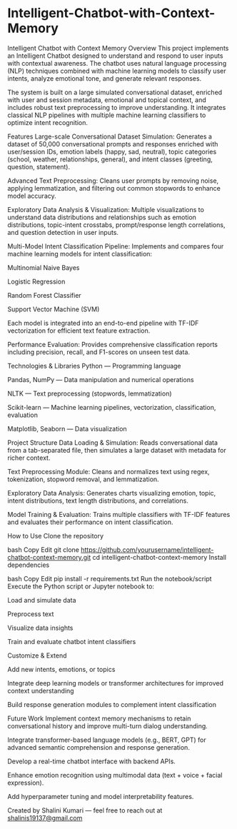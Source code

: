 # Intelligent-Chatbot-with-Context-Memory

Intelligent Chatbot with Context Memory
Overview
This project implements an Intelligent Chatbot designed to understand and respond to user inputs with contextual awareness. The chatbot uses natural language processing (NLP) techniques combined with machine learning models to classify user intents, analyze emotional tone, and generate relevant responses.

The system is built on a large simulated conversational dataset, enriched with user and session metadata, emotional and topical context, and includes robust text preprocessing to improve understanding. It integrates classical NLP pipelines with multiple machine learning classifiers to optimize intent recognition.

Features
Large-scale Conversational Dataset Simulation:
Generates a dataset of 50,000 conversational prompts and responses enriched with user/session IDs, emotion labels (happy, sad, neutral), topic categories (school, weather, relationships, general), and intent classes (greeting, question, statement).

Advanced Text Preprocessing:
Cleans user prompts by removing noise, applying lemmatization, and filtering out common stopwords to enhance model accuracy.

Exploratory Data Analysis & Visualization:
Multiple visualizations to understand data distributions and relationships such as emotion distributions, topic-intent crosstabs, prompt/response length correlations, and question detection in user inputs.

Multi-Model Intent Classification Pipeline:
Implements and compares four machine learning models for intent classification:

Multinomial Naive Bayes

Logistic Regression

Random Forest Classifier

Support Vector Machine (SVM)

Each model is integrated into an end-to-end pipeline with TF-IDF vectorization for efficient text feature extraction.

Performance Evaluation:
Provides comprehensive classification reports including precision, recall, and F1-scores on unseen test data.

Technologies & Libraries
Python — Programming language

Pandas, NumPy — Data manipulation and numerical operations

NLTK — Text preprocessing (stopwords, lemmatization)

Scikit-learn — Machine learning pipelines, vectorization, classification, evaluation

Matplotlib, Seaborn — Data visualization

Project Structure
Data Loading & Simulation:
Reads conversational data from a tab-separated file, then simulates a large dataset with metadata for richer context.

Text Preprocessing Module:
Cleans and normalizes text using regex, tokenization, stopword removal, and lemmatization.

Exploratory Data Analysis:
Generates charts visualizing emotion, topic, intent distributions, text length distributions, and correlations.

Model Training & Evaluation:
Trains multiple classifiers with TF-IDF features and evaluates their performance on intent classification.

How to Use
Clone the repository

bash
Copy
Edit
git clone https://github.com/yourusername/intelligent-chatbot-context-memory.git
cd intelligent-chatbot-context-memory
Install dependencies

bash
Copy
Edit
pip install -r requirements.txt
Run the notebook/script
Execute the Python script or Jupyter notebook to:

Load and simulate data

Preprocess text

Visualize data insights

Train and evaluate chatbot intent classifiers

Customize & Extend

Add new intents, emotions, or topics

Integrate deep learning models or transformer architectures for improved context understanding

Build response generation modules to complement intent classification

Future Work
Implement context memory mechanisms to retain conversational history and improve multi-turn dialog understanding.

Integrate transformer-based language models (e.g., BERT, GPT) for advanced semantic comprehension and response generation.

Develop a real-time chatbot interface with backend APIs.

Enhance emotion recognition using multimodal data (text + voice + facial expression).

Add hyperparameter tuning and model interpretability features.


Created by Shalini Kumari — feel free to reach out at shalinis19137@gmail.com
